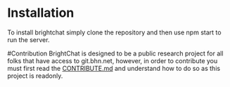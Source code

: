 # Installation
To install brightchat simply clone the repository and then use npm start to run the server.

#Contribution
BrightChat is designed to be a public research project for all folks that have access to git.bhn.net, however, in order to
contribute you must first read the [CONTRIBUTE.md](CONTRIBUTE.md) and understand how to do so as this project is readonly.
